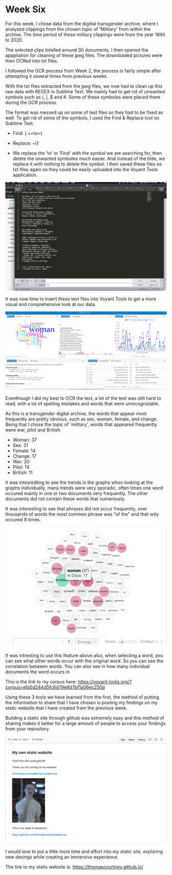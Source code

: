 # Week Six

For this week, I chose data from the digitial transgender archive, where I analyzed clippings from the chosen topic of 'Military' from within the archive. The time period of these military clippings  were from the year 1890 to 2020.

The selected clips totalled around 30 documents. I then opened the apppliation for cleaning of these jpeg files. The downloaded pictures were then OCRed into txt files.

I followed the OCR process from Week 2, the process is fairly simple after attempting it several times from previous weeks. 

With the txt files extracted from the jpeg files, we now had to clean up this raw data with REGEX in Sublime Text. We mainly had to get rid of unwanted symbols such as /, |, $ and #. Some of these symboles were placed there during the OCR process. 

The format was messed up on some of text files so they had to be fixed as well. To get rid of some of the symbols, I used the Find & Replace tool on Sublime Text. 

  - Find: (.+\<to\>)
  - Replace: ~\1
  
  - We replace the 'to' in 'Find' with the symbol we are searching for, then delete the unwanted symboles much easier. And instead of the tilde, we replace it with nothing to delete the symbol. I then saved these files as txt files again so they could be easily uploaded into the Voyant Tools application.



![screenshot](s2.png)



It was now time to insert these text files into Voyant Tools to get a more visual and comprehensive look at our data.


![screenshot](ss-3.png)

Eventhough I did my best to OCR the text, a lot of the text was still hard to read, with a lot of spelling mistakes and words that were unrecognizable. 

As this is a transgender digital archive, the words that appear most frequently are pretty obvious, such as sex, woman, female, and change. Being that I chose the topic of 'military', words that appeared frequently were war, pilot and British.

  - Woman: 37
  - Sex: 31
  - Female: 14
  - Change: 17
  - War: 20
  - Pilot: 14
  - British: 11
  
It was intesredting to see the trends in the graphs when looking at the graphs individually, many trends were very sporadic, often times one word occured mainly in one or two documents very frequently. The other documents did not contain these words that numerously.

It was interesting to see that phrases did not occur frequently, over thousands of words the most common phrase was "of the" and that only occured 8 times. 

![screenshot](ss-4.png)

It was intresting to use this feature above also, when selecting a word, you can see what other words occur with the original word. So you can see the correlation between words. You can also see in how many individual documents the word occurs in

This is the link to my corpus here: https://voyant-tools.org/?corpus=efa5d244d5fc6d79e6d7bf1a06ec250a

Using these 3 tools we have learned from the first, the method of putting the information to share that I have chosen is posting my findings on my static website that I have created from the previous week. 

Building a static site through github was extremely easy and this method of sharing makes it better for a large amount of people to access your findings from your repository. 

![screenshot](ss-5.png)

I would love to put a little more time and effort into my static site, exploring new desings while creating an immersive experience.

The link to my statis website is: https://thomascourtney.github.io/
